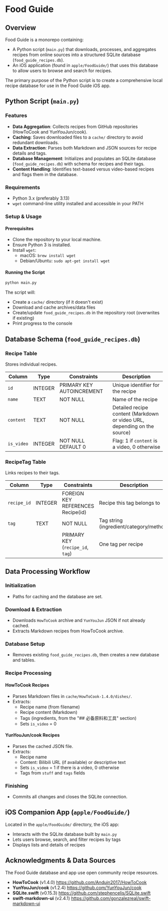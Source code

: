 # Food Guide

## Overview

Food Guide is a monorepo containing:

- A Python script (`main.py`) that downloads, processes, and aggregates recipes from online sources into a structured SQLite database (`food_guide_recipes.db`).
- An iOS application (found in `apple/FoodGuide/`) that uses this database to allow users to browse and search for recipes.

The primary purpose of the Python script is to create a comprehensive local recipe database for use in the Food Guide iOS app.

## Python Script (`main.py`)

### Features

- **Data Aggregation**: Collects recipes from GitHub repositories (HowToCook and YunYouJun/cook).
- **Caching**: Saves downloaded files to a `cache/` directory to avoid redundant downloads.
- **Data Extraction**: Parses both Markdown and JSON sources for recipe details and tags.
- **Database Management**: Initializes and populates an SQLite database (`food_guide_recipes.db`) with schema for recipes and their tags.
- **Content Handling**: Identifies text-based versus video-based recipes and flags them in the database.

### Requirements

- Python 3.x (preferably 3.13)
- `wget` command-line utility installed and accessible in your PATH

### Setup & Usage

#### Prerequisites

- Clone the repository to your local machine.
- Ensure Python 3 is installed.
- Install `wget`:
    - macOS: `brew install wget`
    - Debian/Ubuntu: `sudo apt-get install wget`

#### Running the Script

```bash
python main.py
```

The script will:

- Create a `cache/` directory (if it doesn't exist)
- Download and cache archives/data files
- Create/update `food_guide_recipes.db` in the repository root (overwrites if existing)
- Print progress to the console

## Database Schema (`food_guide_recipes.db`)

### Recipe Table

Stores individual recipes.

| Column     | Type    | Constraints               | Description                                                              |
| ---------- | ------- | ------------------------- | ------------------------------------------------------------------------ |
| `id`       | INTEGER | PRIMARY KEY AUTOINCREMENT | Unique identifier for the recipe                                         |
| `name`     | TEXT    | NOT NULL                  | Name of the recipe                                                       |
| `content`  | TEXT    | NOT NULL                  | Detailed recipe content (Markdown or video URL, depending on the source) |
| `is_video` | INTEGER | NOT NULL DEFAULT 0        | Flag: 1 if `content` is a video, 0 otherwise                             |

### RecipeTag Table

Links recipes to their tags.

| Column      | Type    | Constraints                       | Description                             |
| ----------- | ------- | --------------------------------- | --------------------------------------- |
| `recipe_id` | INTEGER | FOREIGN KEY REFERENCES Recipe(id) | Recipe this tag belongs to              |
| `tag`       | TEXT    | NOT NULL                          | Tag string (ingredient/category/method) |
|             |         | PRIMARY KEY (`recipe_id`, `tag`)  | One tag per recipe                      |

## Data Processing Workflow

### Initialization

- Paths for caching and the database are set.

### Download & Extraction

- Downloads `HowToCook` archive and `YunYouJun` JSON if not already cached.
- Extracts Markdown recipes from HowToCook archive.

### Database Setup

- Removes existing `food_guide_recipes.db`, then creates a new database and tables.

### Recipe Processing

#### HowToCook Recipes

- Parses Markdown files in `cache/HowToCook-1.4.0/dishes/`.
- Extracts:
    - Recipe name (from filename)
    - Recipe content (Markdown)
    - Tags (ingredients, from the "## 必备原料和工具" section)
    - Sets `is_video` = 0

#### YunYouJun/cook Recipes

- Parses the cached JSON file.
- Extracts:
    - Recipe name
    - Content: Bilibili URL (if available) or descriptive text
    - Sets `is_video` = 1 if there is a video, 0 otherwise
    - Tags from `stuff` and `tags` fields

### Finishing

- Commits all changes and closes the SQLite connection.

## iOS Companion App (`apple/FoodGuide/`)

Located in the `apple/FoodGuide/` directory, the iOS app:

- Interacts with the SQLite database built by `main.py`
- Lets users browse, search, and filter recipes by tags
- Displays lists and details of recipes

## Acknowledgments & Data Sources

The Food Guide database and app use open community recipe resources.

- **HowToCook** (v1.4.0) https://github.com/Anduin2017/HowToCook
- **YunYouJun/cook** (v1.2.4) https://github.com/YunYouJun/cook
- **SQLite.swift** (v0.15.3) https://github.com/stephencelis/SQLite.swift
- **swift-markdown-ui** (v2.4.1) https://github.com/gonzalezreal/swift-markdown-ui
